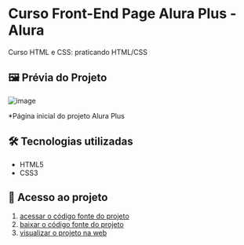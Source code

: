# Curso Front-End Page Alura Plus - Alura

Curso HTML e CSS: praticando HTML/CSS

## 🖼 Prévia do Projeto

![image](https://github.com/user-attachments/assets/b059ce9c-f8f9-42e1-8898-91a690cb4fc4)

*Página inicial do projeto Alura Plus

## 🛠 Tecnologias utilizadas

- HTML5
- CSS3

## 📁 Acesso ao projeto

1. [acessar o código fonte do projeto](https://github.com/viniciusalmeidaalves/curso-front-end-page-portfolio)
2. [baixar o código fonte do projeto](https://github.com/viniciusalmeidaalves/curso-front-end-page-portfolio/archive/refs/heads/main.zip)
3. [visualizar o projeto na web](https://curso-front-end-page-portfolio.vercel.app/)
